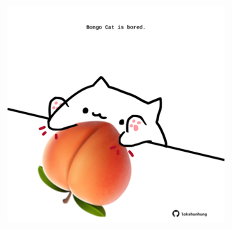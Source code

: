 <!-- built at 22/07/2023, 03:01:01 UTC -->
<p align="center">
  <img width="500" height="500" src="./ReadmeImage.svg">
</p>
